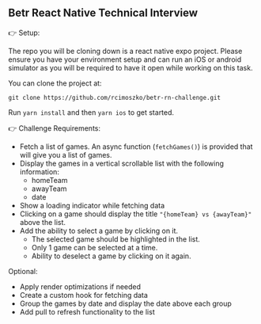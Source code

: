 ## Betr React Native Technical Interview

👉 Setup:

The repo you will be cloning down is a react native expo project. Please ensure you have your environment setup and can run an iOS or android simulator as you will be required to have it open while working on this task.

You can clone the project at:

```
git clone https://github.com/rcimoszko/betr-rn-challenge.git
```

Run `yarn install` and then `yarn ios` to get started.

👉 Challenge Requirements:
- Fetch a list of games. An async function (`fetchGames()`) is provided that will give you a list of games.
- Display the games in a vertical scrollable list with the following information:
  - homeTeam
  - awayTeam
  - date
- Show a loading indicator while fetching data
- Clicking on a game should display the title `"{homeTeam} vs {awayTeam}"` above the list.
- Add the ability to select a game by clicking on it. 
  - The selected game should be highlighted in the list.
  - Only 1 game can be selected at a time.
  - Ability to deselect a game by clicking on it again.

Optional:
* Apply render optimizations if needed
* Create a custom hook for fetching data
* Group the games by date and display the date above each group
* Add pull to refresh functionality to the list
